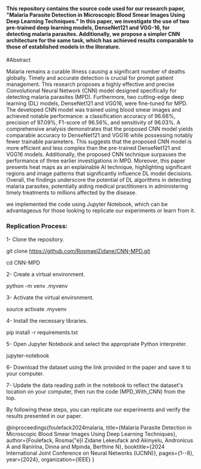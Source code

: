 #### This repository contains the source code used for our research paper, "Malaria Parasite Detection in Microscopic Blood Smear Images Using Deep Learning Techniques." In this paper, we investigate the use of two pre-trained deep learning models, DenseNet121 and VGG-16, for detecting malaria parasites. Additionally, we propose a simpler CNN architecture for the same task, which has achieved results comparable to those of established models in the literature.

#Abstract

Malaria remains a curable illness causing a significant number of deaths globally. Timely and accurate detection is crucial for prompt patient management. This research proposes a highly effective and precise Convolutional Neural Network (CNN) model designed specifically for detecting malaria parasites (MPD). Furthermore, two cutting-edge deep learning (DL) models, DenseNet121 and VGG16, were fine-tuned for MPD. The developed CNN model was trained using blood smear images and achieved notable performance: a classification accuracy of 96.66%, precision of 97.09%, F1-score of 96.56%, and sensitivity of 96.03%. A comprehensive analysis demonstrates that the proposed CNN model yields comparable accuracy to DenseNet121 and VGG16 while possessing notably fewer trainable parameters. This suggests that the proposed CNN model is more efficient and less complex than the pre-trained DenseNet121 and VGG16 models. Additionally, the proposed CNN technique surpasses the performance of three earlier investigations in MPD. Moreover, this paper presents heat maps as an explainable AI technique, highlighting significant regions and image patterns that significantly influence DL model decisions. Overall, the findings underscore the potential of DL algorithms in detecting malaria parasites, potentially aiding medical practitioners in administering timely treatments to millions affected by the disease.



we implemented the code using Jupyter Notebook, which can be advantageous for those looking to replicate our experiments or learn from it.

### Replication Process:

1- Clone the repository.

git clone https://github.com/RosmaelZidane/CNN-MPD.git

cd CNN-MPD

2- Create a virtual environment.

python -m venv .myvenv

3- Activate the virtual environment.

source activate .myvenv

4- Install the necessary libraries.

pip install -r requirements.txt

5- Open Jupyter Notebook and select the appropriate Python interpreter.

jupyter-notebook

6- Download the dataset using the link provided in the paper and save it to your computer.

7- Update the data reading path in the notebook to reflect the dataset's location on your computer, then run the code (MPD_With_CNN) from the top.

By following these steps, you can replicate our experiments and verify the results presented in our paper.






@inproceedings{foulefack2024malaria,
  title={Malaria Parasite Detection in Microscopic Blood Smear Images Using Deep Learning Techniques},
  author={Foulefack, Rosma{\"e}l Zidane Lekeufack and Akinyelu, Andronicus A and Ranirina, Dinna and Mpinda, Berthine N},
  booktitle={2024 International Joint Conference on Neural Networks (IJCNN)},
  pages={1--8},
  year={2024},
  organization={IEEE}
}
